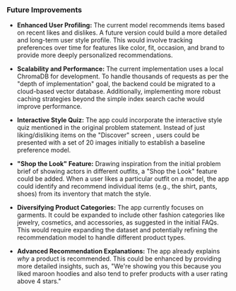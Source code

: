 ### Future Improvements

* **Enhanced User Profiling:** The current model recommends items based on recent likes and dislikes. A future version could build a more detailed and long-term user style profile. This would involve tracking preferences over time for features like color, fit, occasion, and brand to provide more deeply personalized recommendations.

* **Scalability and Performance:** The current implementation uses a local ChromaDB for development. To handle thousands of requests as per the "depth of implementation" goal, the backend could be migrated to a cloud-based vector database. Additionally, implementing more robust caching strategies beyond the simple index search cache  would improve performance.

* **Interactive Style Quiz:** The app could incorporate the interactive style quiz mentioned in the original problem statement. Instead of just liking/disliking items on the "Discover" screen , users could be presented with a set of 20 images initially to establish a baseline preference model.

* **"Shop the Look" Feature:** Drawing inspiration from the initial problem brief of showing actors in different outfits, a "Shop the Look" feature could be added. When a user likes a particular outfit on a model, the app could identify and recommend individual items (e.g., the shirt, pants, shoes) from its inventory that match the style.

* **Diversifying Product Categories:** The app currently focuses on garments. It could be expanded to include other fashion categories like jewelry, cosmetics, and accessories, as suggested in the initial FAQs. This would require expanding the dataset and potentially refining the recommendation model to handle different product types.

* **Advanced Recommendation Explanations:** The app already explains *why* a product is recommended. This could be enhanced by providing more detailed insights, such as, "We're showing you this because you liked maroon hoodies and also tend to prefer products with a user rating above 4 stars."
